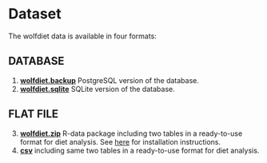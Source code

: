 # Dataset

The wolfdiet data is available in four formats: 

## DATABASE
1. **[wolfdiet.backup](https://github.com/andreacorra/wolfdiet/raw/master/data/wolfdiet_psql)** PostgreSQL version of the database. 
2. **[wolfdiet.sqlite](https://github.com/andreacorra/wolfdiet/raw/master/data/wolfdiet_sqlite)** SQLite version of the database.  

## FLAT FILE 
3. **[wolfdiet.zip](https://github.com/andreacorra/wolfdiet/raw/master/data/wolfdiet_R)** R-data package including two tables in a ready-to-use format for diet analysis. See [here](https://github.com/andreacorra/wolfdiet/raw/master/data/wolfdiet_R) for installation instructions. 
4. **[csv](https://github.com/andreacorra/wolfdiet/raw/master/data/wolfdiet_csv)** including same two tables in a ready-to-use format for diet analysis.
